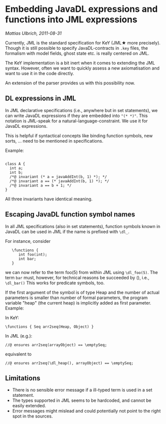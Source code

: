 # Embedding JavaDL expressions and functions into JML expressions

*Mattias Ulbrich, 2011-08-31*
                  
              
Currently, JML is the standard specification for KeY (JML&starf; more
precisely). Though it is still possible to specify JavaDL-contracts in `.key`
files, the formalism with model fields, ghost state etc. is really centered on
JML.

The KeY implementation is a bit inert when it comes to extending the JML syntax.
However, often we want to quickly assess a new axiomatisation and want to use it
in the code directly.

An extension of the parser provides us with this possibility now.

## DL expressions in JML

In JML declarative specifications (i.e., anywhere but in set statements), we can
write JavaDL expressions if they are embedded into `"(* *)"`. This notation is
JML-speak for a natural-language-constraint. We use it for JavaDL expressions.

This is helpful if syntactical concepts like binding function symbols,
new sorts, ... need to be mentioned in specifications.

Example:
```

class A {
  int a;
  int b;
  /*@ invariant (* a = javaAddInt(b, 1) *); */
  /*@ invariant a == (* javaAddInt(b, 1) *); */
  /*@ invariant a == b + 1; */
}
```

All three invariants have identical meaning.


## Escaping JavaDL function symbol names

In all JML specifications (also in set statements), function symbols known in
JavaDL can be used in JML if the name is prefixed with `\dl_`.

For instance, consider
```
   \functions {
      int foo(int);
      int bar;
   }
```

we can now refer to the term foo(5) from within JML using `\dl_foo(5)`. The term
`bar` must, however, for technical reasons be succeeded by (), i.e., `\dl_bar()`
This works for predicate symbols, too.

If the first argument of the symbol is of type Heap and the number of actual
parameters is smaller than number of formal parameters, the program variable
"heap" (the current heap) is implicitly added as first parameter. Example:

In KeY:
```
\functions { Seq arr2seq(Heap, Object) }
```

In JML (e.g.):
```
//@ ensures arr2seq(arrayObject) == \emptySeq;
```
equivalent to

```
//@ ensures arr2seq(\dl_heap(), arrayObject) == \emptySeq;
```


## Limitations

* There is no sensible error message if a ill-typed term is used in a
set statement.
* The types supported in JML seems to be hardcoded, and cannot be
easily extended.
* Error messages might mislead and could potentially not point to the
right spot in the sources.

